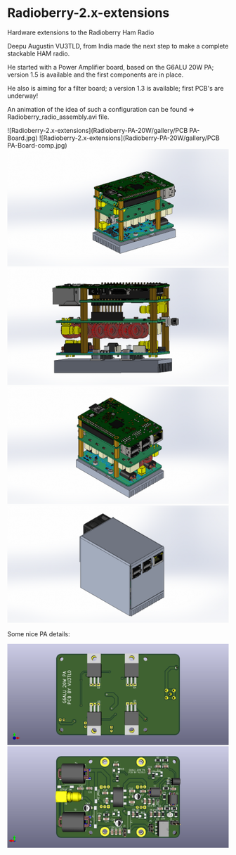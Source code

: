 # Radioberry-2.x-extensions
Hardware extensions to the Radioberry Ham Radio


Deepu Augustin VU3TLD, from India made the next step to make a complete stackable HAM radio.

He started with a Power Amplifier board, based on the G6ALU 20W PA; version 1.5 is available and
the first components are in place.

He also is aiming for a filter board; a version 1.3 is available; first PCB's are underway!


An animation of the idea of such a configuration can be found => Radioberry_radio_assembly.avi file.


![Radioberry-2.x-extensions](Radioberry-PA-20W/gallery/PCB PA-Board.jpg)
![Radioberry-2.x-extensions](Radioberry-PA-20W/gallery/PCB PA-Board-comp.jpg)
![Radioberry-2.x-extensions](Radioberry-PA-20W/gallery/RB1.PNG)
![Radioberry-2.x-extensions](Radioberry-PA-20W/gallery/RB2.PNG)
![Radioberry-2.x-extensions](Radioberry-PA-20W/gallery/RB3.PNG)
![Radioberry-2.x-extensions](Radioberry-PA-20W/gallery/RB4.PNG)

Some nice PA details:

![Radioberry-2.x-extensions](Radioberry-PA-20W/gallery/G6ALU_20WPA_top.png)
![Radioberry-2.x-extensions](Radioberry-PA-20W/gallery/G6ALU_20WPA_bottom.png)

